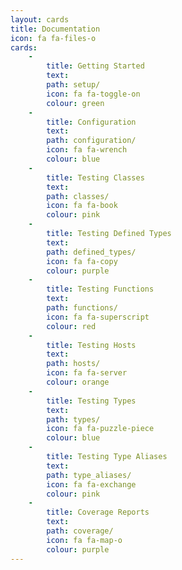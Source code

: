 ```yaml
---
layout: cards
title: Documentation
icon: fa fa-files-o
cards:  
    -
        title: Getting Started
        text:
        path: setup/
        icon: fa fa-toggle-on
        colour: green
    -
        title: Configuration
        text:
        path: configuration/
        icon: fa fa-wrench
        colour: blue
    -
        title: Testing Classes
        text:
        path: classes/
        icon: fa fa-book
        colour: pink
    -
        title: Testing Defined Types
        text:
        path: defined_types/
        icon: fa fa-copy
        colour: purple
    -
        title: Testing Functions
        text:
        path: functions/
        icon: fa fa-superscript
        colour: red
    -
        title: Testing Hosts
        text:
        path: hosts/
        icon: fa fa-server
        colour: orange
    -
        title: Testing Types
        text:
        path: types/
        icon: fa fa-puzzle-piece
        colour: blue
    -
        title: Testing Type Aliases
        text:
        path: type_aliases/
        icon: fa fa-exchange
        colour: pink
    -
        title: Coverage Reports
        text:
        path: coverage/
        icon: fa fa-map-o
        colour: purple
---
```

